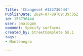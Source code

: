 ```yaml
---
Title: 'Changeset #153736444'
PublishDate: 2024-07-09T09:39:35Z
id: 153736444
user: analogon
comment: Specify surfaces
created_by: StreetComplete 58.1
tags:
- Montenegro

---
```

